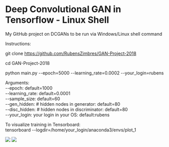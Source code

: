 # Deep Convolutional GAN in Tensorflow - Linux Shell

My GitHub project on DCGANs to be run via Windows/Linux shell command

Instructions:

git clone https://github.com/RubensZimbres/GAN-Project-2018

cd GAN-Project-2018

python main.py --epoch=5000 --learning_rate=0.0002 --your_login=rubens

Arguments:  
--epoch: default=1000  
--learning_rate: default=0.0001  
--sample_size: default=60  
--gen_hidden: # hidden nodes in generator: default=80  
--disc_hidden: # hidden nodes in discriminator: default=80  
--your_login: your login in your OS: default:rubens

To visualize training in Tensorboard:  
tensorboard --logdir=/home/your_login/anaconda3/envs/plot_1

<img src=https://github.com/RubensZimbres/GAN-Project-2018/blob/master/output_GAN.png>  

<img src=https://github.com/RubensZimbres/GAN-Project-2018/blob/master/Loss_GAN_GitHub.png>
